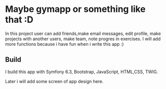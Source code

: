 # Maybe gymapp or something like that :D

In this project user can add friends,make email messages, edit profile, make projects with another users, make team, note progres in exercises. I will add more functions because i have fun when i write this app :)


## Build

I build this app with Symfony 6.3, Bootstrap, JavaScript, HTML,CSS, TWIG.

Later i will add some screen of app design here.
